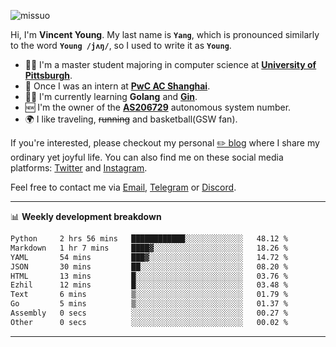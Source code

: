 <p align="left"> <img src="https://komarev.com/ghpvc/?username=missuo&label=Profile%20views&color=0e75b6&style=flat" alt="missuo" /> </p>


Hi, I'm **Vincent Young**. My last name is **`Yang`**, which is pronounced similarly to the word **`Young /jʌŋ/`**, so I used to write it as **`Young`**. 

-  👨‍🎓 I'm a master student majoring in computer science at [**University of Pittsburgh**](https://www.pitt.edu).
-  💼 Once I was an intern at **[PwC AC Shanghai](https://www.linkedin.com/company/pwc-ac-shanghai/)**.
-  👨‍💻 I'm currently learning **Golang** and [**Gin**](https://github.com/gin-gonic/gin).
-  🆕 I'm the owner of the **[AS206729](https://bgp.tools/AS206729)** autonomous system number.
-  🌍 I like traveling, ~~running~~ and basketball(GSW fan).

If you're interested, please checkout my personal [✏️ blog](https://missuo.me/) where I share my ordinary yet joyful life. You can also find me on these social media platforms: [Twitter](https://twitter.com/m1ssuo) and [Instagram](https://www.instagram.com/m1ssuo).

Feel free to contact me via <a href="mailto:i@yyt.moe">Email</a>, [Telegram](https://t.me/missuo) or [Discord](https://discordapp.com/users/missuo#7448).

-------

📊 **Weekly development breakdown**
<!--START_SECTION:waka-->

```txt
Python     2 hrs 56 mins   ████████████░░░░░░░░░░░░░   48.12 %
Markdown   1 hr 7 mins     ████▓░░░░░░░░░░░░░░░░░░░░   18.26 %
YAML       54 mins         ███▓░░░░░░░░░░░░░░░░░░░░░   14.72 %
JSON       30 mins         ██░░░░░░░░░░░░░░░░░░░░░░░   08.20 %
HTML       13 mins         █░░░░░░░░░░░░░░░░░░░░░░░░   03.76 %
Ezhil      12 mins         █░░░░░░░░░░░░░░░░░░░░░░░░   03.48 %
Text       6 mins          ▒░░░░░░░░░░░░░░░░░░░░░░░░   01.79 %
Go         5 mins          ▒░░░░░░░░░░░░░░░░░░░░░░░░   01.37 %
Assembly   0 secs          ░░░░░░░░░░░░░░░░░░░░░░░░░   00.27 %
Other      0 secs          ░░░░░░░░░░░░░░░░░░░░░░░░░   00.02 %
```

<!--END_SECTION:waka-->

-------
